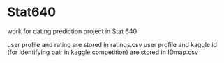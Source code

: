 # Stat640
work for dating prediction project in Stat 640

user profile and rating are stored in ratings.csv
user profile and kaggle id (for identifying pair in kaggle competition) are stored in IDmap.csv
